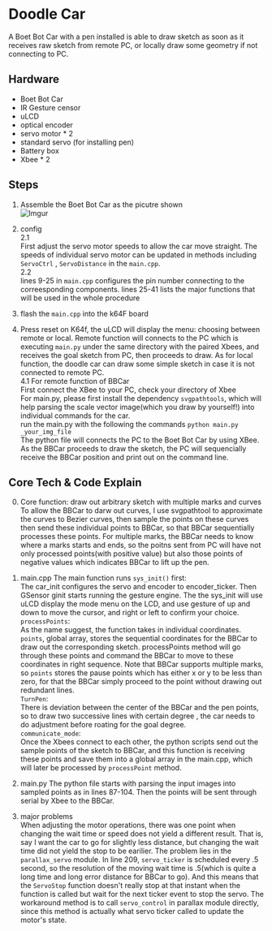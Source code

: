 # Doodle Car
A Boet Bot Car with a pen installed is able to draw sketch as soon as it receives raw sketch from remote PC, or locally draw some geometry if not connecting to PC.

## Hardware
* Boet Bot Car
* IR Gesture censor
* uLCD 
* optical encoder
* servo motor * 2
* standard servo (for installing pen)
* Battery box
* Xbee * 2  

## Steps   
1. Assemble the Boet Bot Car as the picutre shown   
![Imgur](https://i.imgur.com/ihjfjRo.jpg)     


2. config    
    2.1           
    First adjust the servo motor speeds to allow the car move straight. The speeds of individual servo motor can be updated in methods including `ServoCtrl` , `ServoDistance` in the `main.cpp`.   
    2.2   
    lines 9-25 in `main.cpp` configures the pin number connecting to the correesponding components. 
    lines 25-41 lists the major functions that will be used in the whole procedure

3. flash the `main.cpp` into the k64F board  

4. Press reset on K64f, the uLCD will display the menu: choosing between remote or local. Remote function will connects to the PC which is executing `main.py` under the same directory with the paired Xbees, and receives the goal sketch from PC, then proceeds to draw. As for local function, the doodle car can draw some simple sketch in case it is not connected to remote PC.    
  4.1 For remote function of BBCar   
  First connect the XBee to your PC, check your directory of Xbee     
 For main.py, please first install the dependency `svgpathtools`, which will help parsing the scale vector image(which you draw by yourself!) into individual commands for the car.   
  run the main.py with the following the commands `python main.py _your_img_file`    
  The python file will connects the PC to the Boet Bot Car by using XBee. As the BBCar proceeds to draw the sketch, the PC will sequencially receive the BBCar position and print out on the command line.      


## Core Tech & Code Explain    
0. Core function: draw out arbitrary sketch with multiple marks and curves   
To allow the BBCar to darw out curves, I use svgpathtool to approximate the curves to Bezier curves, then sample the points on these curves then send these individual points to BBCar, so that BBCar sequentially processes these points.
For multiple marks, the BBCar needs to know where a marks starts and ends, so the poitns sent from PC will have not only processed points(with positive value) but also those points of negative values which indicates BBCar to lift up the pen.   


1. main.cpp
  The main function runs `sys_init()` first:   
  The car_init configures the servo and encoder to encoder_ticker. 
  Then GSensor ginit starts running the gesture engine.
  The the sys_init will use uLCD display the mode menu on the LCD, and use gesture of up and down to move the  cursor, and right or left to confirm your choice.   
  `processPoints`:    
  As the name suggest, the function takes in individual coordinates.  `points`, global array, stores the sequential coordinates for the BBCar to draw out the corresponding sketch. processPoints method will go through these points and command the BBCar to move to these coordinates in right sequence. Note that BBCar supports multiple marks, so `points` stores the pause points which has either x or y to be less than zero, for that the BBCar simply proceed to the point without drawing out redundant lines.      
  `TurnPen`:  
  There is deviation between the center of the BBCar and the pen points, so to draw two successive lines with certain degree , the car needs to do adjustment before roating for the goal degree.    
  `communicate_mode`:   
  Once the Xbees connect to each other, the python scripts send out the sample points of the sketch to BBCar, and this function is receiving these points and save them into a global array in the main.cpp, which will later be processed by `processPoint` method.   

2. main.py
The python file starts with parsing the input images into sampled points as in lines 87-104. Then the points will be sent through serial by Xbee to the BBCar.

3. major problems    
When adjusting the motor operations, there was one point when changing the wait time or speed does not yield a different result. That is, say I want the car to go for slightly less distance, but changing the wait time did not yield the stop to be earilier. The problem lies in the `parallax_servo` module. In line 209, `servo_ticker` is scheduled every .5 second, so the resolution of the moving wait time is .5(which is quite a long time and long error distance for BBCar to go). And this means that the `ServoStop` function doesn't really stop at that instant when the function is called but wait for the next ticker event to stop the servo.
The workaround method is to call `servo_control` in parallax module directly, since this method is actually what servo ticker called to update the motor's state. 
